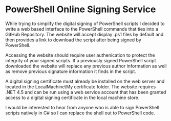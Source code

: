 # PowerShell Online Signing Service

While trying to simplify the digital signing of PowerShell scripts I decided to 
write a web based interface to the PowerShell commands that ties into a GitHub
Repository.  The website will accept display .ps1 files by default and then 
provides a link to download the script after being signed by PowerShell.

Accessing the website should require user authenication to protect the integrity
of your signed scripts.  If a previously signed PowerShell script downloaded the 
website will replace any previous author information as well as remove previous 
signature information it finds in the script.

A digital signing certificate must already be installed on the web server and
located in the LocalMachine\My certificate folder.  The website requires .NET 4.5 
and can be run using a web service account that has been granted access to a 
digital signing certificate in the local machine store.

I would be interested to hear from anyone who is able to sign PowerShell 
scripts natively in C# so I can replace the shell out to PowerShell code. 